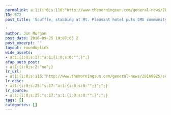 ```yaml
---
permalink: a:1:{i:0;s:116:"http://www.themorningsun.com/general-news/20160925/scuffle-stabbing-at-mt-pleasant-hotel-puts-cmu-community-on-alert";}
ID: 572
post_title: 'Scuffle, stabbing at Mt. Pleasant hotel puts CMU community on alert

'
author: Jon Morgan
post_date: 2016-09-25 19:07:05 Z
post_excerpt: ''
layout: rounduplink
wide_assets:
- a:1:{i:0;s:17:"a:1:{i:0;s:0:"";}";}
afap_auto_post:
- a:1:{i:0;s:2:"no";}
lr_url:
- a:1:{i:0;s:116:"http://www.themorningsun.com/general-news/20160925/scuffle-stabbing-at-mt-pleasant-hotel-puts-cmu-community-on-alert";}
lr_desc:
- a:1:{i:0;s:25:"s:17:"a:1:{i:0;s:0:"";}";";}
lr_source:
- a:1:{i:0;s:25:"s:17:"a:1:{i:0;s:0:"";}";";}
tags: []
categories: []
---
```


